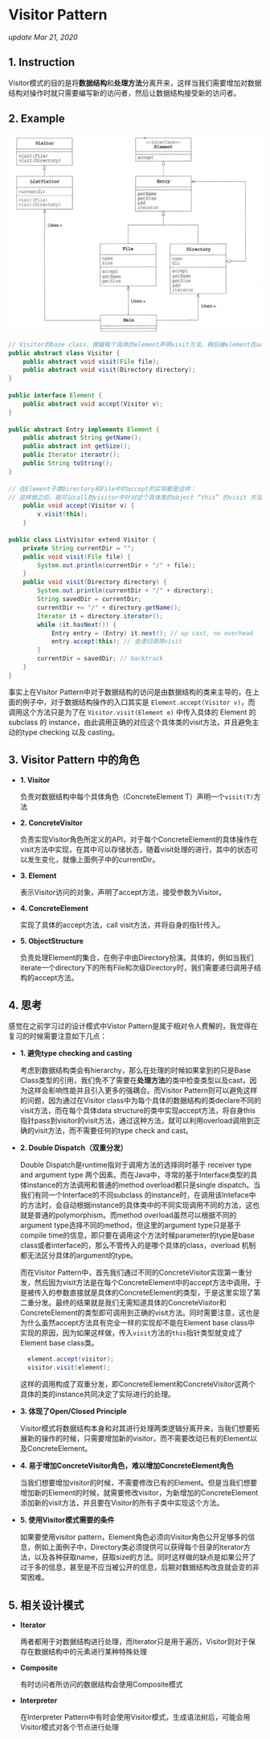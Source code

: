 # Visitor Pattern

_update Mar 21, 2020_

## 1. Instruction

Visitor模式的目的是将**数据结构**和**处理方法**分离开来，这样当我们需要增加对数据结构对操作时就只需要编写新的访问者，然后让数据结构接受新的访问者。

## 2. Example

![uml](../.gitbook/assets/design-pattern-visitor-1.png)

```java
// Visitor的base class，根据每个具体的element声明visit方法，稍后被element在accept中调用
public abstract class Visitor {
    public abstract void visit(File file);
    public abstract void visit(Directory directory);
}

public interface Element {
    public abstract void accept(Visitor v);
}

public abstract Entry implements Element {
    public abstract String getName();
    public abstract int getSize();
    public Iterator iteraotr();
    public String toString();
}

// 在Element子类Directory和File中的accept的实现都是这样：
// 这样做之后，就可以call到visitor中针对这个具体类的object “this” 的visit 方法
    public void accept(Visitor v) {
        v.visit(this);
    }

public class ListVisitor extend Visitor {
    private String currentDir = "";
    public void visit(File file) {
        System.out.println(currentDir + "/" + file);
    }
    public void visit(Directory directory) {
        System.out.println(currentDir + "/" + directory);
        String savedDir = currentDir;
        currentDir += "/" + directory.getName();
        Iterator it = directory.iterator();
        while (it.hasNext()) {
            Entry entry = (Entry) it.next(); // up cast, no overhead
            entry.accept(this); // 会递归调用visit
        }
        currentDir = savedDir; // backtrack
    }
}
```

事实上在Visitor Pattern中对于数据结构的访问是由数据结构的类来主导的，在上面的例子中，对于数据结构操作的入口其实是 `Element.accept(Visitor v)`，而调用这个方法只是为了在 `Visitor.visit(Element e)` 中传入具体的 Element 的 subclass 的 instance，由此调用正确的对应这个具体类的visit方法，并且避免主动的type checking 以及 casting。

## 3. Visitor Pattern 中的角色

* **1. Visitor**

  负责对数据结构中每个具体角色（ConcreteElement T）声明一个`visit(T)`方法

* **2. ConcreteVisitor**

  负责实现Visitor角色所定义的API，对于每个ConcreteElement的具体操作在visit方法中实现，在其中可以存储状态，随着visit处理的进行，其中的状态可以发生变化，就像上面例子中的currentDir。

* **3. Element**

  表示Visitor访问的对象，声明了accept方法，接受参数为Visitor。

* **4. ConcreteElement**

  实现了具体的accept方法，call visit方法，并将自身的指针传入。

* **5. ObjectStructure**

  负责处理Element的集合，在例子中由Directory扮演。具体的，例如当我们iterate一个directory下的所有File和次级Directory时，我们需要递归调用子结构的accept方法。

## 4. 思考

感觉在之前学习过的设计模式中Vistor Pattern是属于相对令人费解的，我觉得在复习的时候需要注意如下几点：

* **1. 避免type checking and casting**

  考虑到数据结构类会有hierarchy，那么在处理的时候如果拿到的只是Base Class类型的引用，我们免不了需要在**处理方法**的类中检查类型以及cast，因为这样会影响性能并且引入更多的强耦合。而Visitor Pattern则可以避免这样的问题，因为通过在Visitor class中为每个具体的数据结构的类declare不同的visit方法，而在每个具体data structure的类中实现accept方法，将自身this指针pass到visitor的visit方法，通过这种方法，就可以利用overload调用到正确的visit方法，而不需要任何的type check and cast。

* **2. Double Dispatch（双重分发）**

  Double Dispatch是runtime指对于调用方法的选择同时基于 receiver type and argument type 两个因素。而在Java中，寻常的基于Interface类型的具体instance的方法调用和普通的method overload都只是single dispatch。当我们有同一个Interface的不同subclass 的instance时，在调用该Inteface中的方法时，会自动根据instance的具体类中的不同实现调用不同的方法，这也就是普通的polymorphism。而method overload虽然可以根据不同的argument type选择不同的method，但这里的argument type只是基于compile time的信息，即只要在调用这个方法时候parameter的type是base class或者interface的，那么不管传入的是哪个具体的class，overload 机制都无法区分具体的argument的type。   
  
   而在Visitor Pattern中，首先我们通过不同的ConcreteVisitor实现第一重分发，然后因为visit方法是在每个ConcreteElement中的accept方法中调用，于是被传入的参数直接就是具体的ConcreteElement的类型，于是这里实现了第二重分发。最终的结果就是我们无需知道具体的ConcreteVisitor和ConcreteElement的类型即可调用到正确的visit方法。同时需要注意，这也是为什么虽然accept方法具有完全一样的实现却不能在Element base class中实现的原因，因为如果这样做，传入`visit`方法的`this`指针类型就变成了Element base class类。

  ```java
    element.accept(visitor);
    visitor.visit(element);
  ```

  这样的调用构成了双重分发，即ConcreteElement和ConcreteVisitor这两个具体的类的instance共同决定了实际进行的处理。

* **3. 体现了Open/Closed Principle**

  Visitor模式将数据结构本身和对其进行处理两类逻辑分离开来，当我们想要拓展新的操作的时候，只需要增加新的visitor，而不需要改动已有的Element以及ConcreteElement。

* **4. 易于增加ConcreteVisitor角色，难以增加ConcreteElement角色**

  当我们想要增加visitor的时候，不需要修改已有的Element。但是当我们想要增加新的Element的时候，就需要修改visitor，为新增加的ConcreteElement添加新的visit方法，并且要在Visitor的所有子类中实现这个方法。

* **5. 使用Visitor模式需要的条件**

  如果要使用visitor pattern，Element角色必须向Visitor角色公开足够多的信息，例如上面例子中，Directory类必须提供可以获得每个目录的iterator方法，以及各种获取name，获取size的方法。同时这样做的缺点是如果公开了过于多的信息，甚至是不应当被公开的信息，后期对数据结构改良就会变的非常困难。

## 5. 相关设计模式

* **Iterator**

  两者都用于对数据结构进行处理，而Iterator只是用于遍历，Visitor则对于保存在数据结构中的元素进行某种特殊处理

* **Composite**

  有时访问者所访问的数据结构会使用Composite模式

* **Interpreter**

  在Interpreter Pattern中有时会使用Visitor模式，生成语法树后，可能会用Visitor模式对各个节点进行处理

